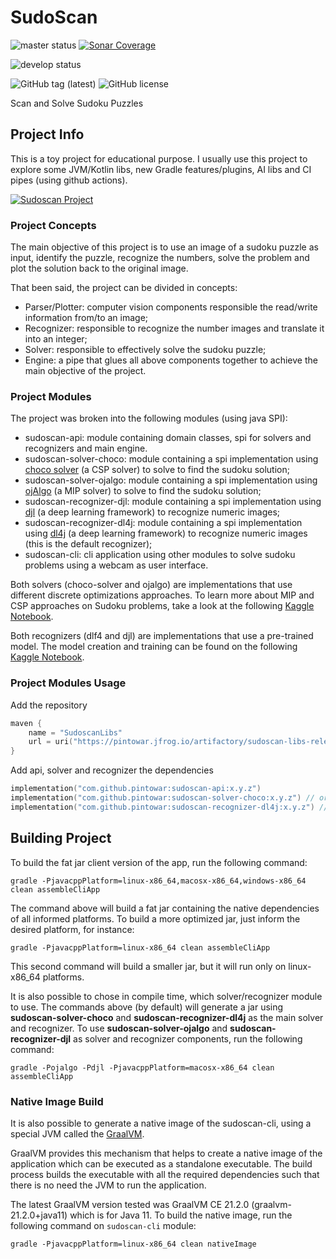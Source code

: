 # SudoScan
![master status](https://github.com/pintowar/sudoscan/actions/workflows/gradle_master.yml/badge.svg?branch=master)
[![Sonar Coverage](https://sonarcloud.io/api/project_badges/measure?project=pintowar_sudoscan&metric=coverage)](https://sonarcloud.io/dashboard?id=pintowar_sudoscan)

![develop status](https://github.com/pintowar/sudoscan/actions/workflows/gradle_develop.yml/badge.svg?branch=develop)

![GitHub tag (latest)](https://img.shields.io/github/v/tag/pintowar/sudoscan)
![GitHub license](https://img.shields.io/github/license/pintowar/sudoscan)

Scan and Solve Sudoku Puzzles

## Project Info

This is a toy project for educational purpose.
I usually use this project to explore some JVM/Kotlin libs, new Gradle features/plugins,
AI libs and CI pipes (using github actions).

[![Sudoscan Project](http://img.youtube.com/vi/8D4gMhDRu-U/0.jpg)](https://youtu.be/8D4gMhDRu-U "Sudoscan Project")

### Project Concepts

The main objective of this project is to use an image of a sudoku puzzle as input, identify the puzzle, 
recognize the numbers, solve the problem and plot the solution back to the original image.

That been said, the project can be divided in concepts:

* Parser/Plotter: computer vision components responsible the read/write information from/to an image;
* Recognizer: responsible to recognize the number images and translate it into an integer;
* Solver: responsible to effectively solve the sudoku puzzle;
* Engine: a pipe that glues all above components together to achieve the main objective of the project.

### Project Modules

The project was broken into the following modules (using java SPI):

* sudoscan-api: module containing domain classes, spi for solvers and recognizers and main engine.
* sudoscan-solver-choco: module containing a spi implementation using 
[choco solver](https://github.com/chocoteam/choco-solver) (a CSP solver) to solve to find the sudoku solution;
* sudoscan-solver-ojalgo: module containing a spi implementation using 
[ojAlgo](https://github.com/optimatika/ojAlgo) (a MIP solver) to solve to find the sudoku solution;
* sudoscan-recognizer-djl: module containing a spi implementation using [djl](https://github.com/deepjavalibrary/djl) 
(a deep learning framework) to recognize numeric images;  
* sudoscan-recognizer-dl4j: module containing a spi implementation using 
[dl4j](https://github.com/eclipse/deeplearning4j) (a deep learning framework) to recognize numeric images (this is the 
default recognizer);
* sudoscan-cli: cli application using other modules to solve sudoku problems using a webcam as user interface.

Both solvers (choco-solver and ojalgo) are implementations that use different discrete optimizations approaches. To
learn more about MIP and CSP approaches on Sudoku problems, take a look at the following 
[Kaggle Notebook](https://www.kaggle.com/pintowar/modeling-a-sudoku-solver-with-or-tools).

Both recognizers (dlf4 and djl) are implementations that use a pre-trained model. The model creation and training can be
found on the following [Kaggle Notebook](https://www.kaggle.com/pintowar/sudoscan-number-recognizer).

### Project Modules Usage

Add the repository

```kotlin
maven {
    name = "SudoscanLibs"
    url = uri("https://pintowar.jfrog.io/artifactory/sudoscan-libs-release")
}
```

Add api, solver and recognizer the dependencies

```kotlin
implementation("com.github.pintowar:sudoscan-api:x.y.z")
implementation("com.github.pintowar:sudoscan-solver-choco:x.y.z") // or sudoscan-solver-ojalgo
implementation("com.github.pintowar:sudoscan-recognizer-dl4j:x.y.z") // or sudoscan-recognizer-djl
```

## Building Project

To build the fat jar client version of the app, run the following command:

`gradle -PjavacppPlatform=linux-x86_64,macosx-x86_64,windows-x86_64 clean assembleCliApp`

The command above will build a fat jar containing the native dependencies of all informed platforms. 
To build a more optimized jar, just inform the desired platform, for instance: 

`gradle -PjavacppPlatform=linux-x86_64 clean assembleCliApp`

This second command will build a smaller jar, but it will run only on linux-x86_64 platforms.

It is also possible to chose in compile time, which solver/recognizer module to use. The commands above (by default) 
will generate a jar using **sudoscan-solver-choco** and **sudoscan-recognizer-dl4j** as the main solver and recognizer. 
To use **sudoscan-solver-ojalgo** and **sudoscan-recognizer-djl** as solver and recognizer components, 
run the following command:

`gradle -Pojalgo -Pdjl -PjavacppPlatform=macosx-x86_64 clean assembleCliApp`

### Native Image Build

It is also possible to generate a native image of the sudoscan-cli, using a special JVM called the 
[GraalVM](https://www.graalvm.org/).

GraalVM provides this mechanism that helps to create a native image of the application which can be executed as a 
standalone executable. The build process builds the executable with all the required dependencies such that 
there is no need the JVM to run the application.

The latest GraalVM version tested was GraalVM CE 21.2.0 (graalvm-21.2.0+java11) which is for Java 11. 
To build the native image, run the following command on `sudoscan-cli` module:

`gradle -PjavacppPlatform=linux-x86_64 clean nativeImage`